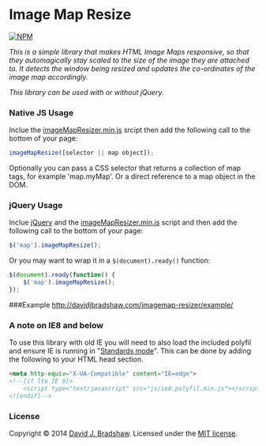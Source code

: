 # Image Map Resize

[![NPM](https://nodei.co/npm/image-map-resizer.png)](https://nodei.co/npm/image-map-resizer/)

*This is a simple library that makes HTML Image Maps responsive, so that they automagically stay scaled to the size of the image they are attached to. It detects the window being resized and updates the co-ordinates of the image map accordingly.*

*This library can be used with or without jQuery.*

### Native JS Usage

Inclue the [imageMapResizer.min.js](https://raw.github.com/davidjbradshaw/imagemap-resizer/master/js/imageMapResizer.min.js) srcipt then add the following call to the bottom of your page:

```js
imageMapResize([selector || map object]);
```

Optionally you can pass a CSS selector that returns a collection of map tags, for example 'map.myMap'. Or a direct reference to a map object in the DOM.


### jQuery Usage

Inclue [jQuery](http://jquery.com) and the [imageMapResizer.min.js](https://raw.github.com/davidjbradshaw/imagemap-resizer/master/js/imageMapResizer.min.js) script and then add the following call to the bottom of your page:

```js
$('map').imageMapResize();
```

Or you may want to wrap it in a `$(document).ready()` function:

```js
$(document).ready(function() {
    $('map').imageMapResize();
});
```

###Example
http://davidjbradshaw.com/imagemap-resizer/example/

### A note on IE8 and below

To use this library with old IE you will need to also load the included polyfil and ensure IE is running in "[Standards mode](http://en.wikipedia.org/wiki/Internet_Explorer_8#Standards_mode)". This can be done by adding the following to your HTML head section.

```html
<meta http-equiv="X-UA-Compatible" content="IE=edge">
<!--[if lte IE 8]>
	<script type="text/javascript" src="js/ie8.polyfil.min.js"></script>
<![endif]-->
```

### License
Copyright &copy; 2014 [David J. Bradshaw](https://github.com/davidjbradshaw).
Licensed under the [MIT license](http://opensource.org/licenses/MIT).
